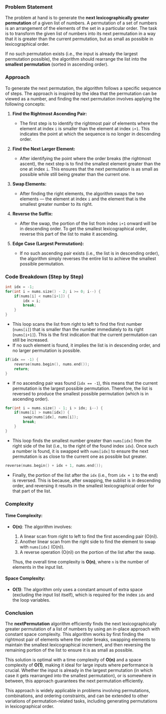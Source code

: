 ### Problem Statement

The problem at hand is to generate the **next lexicographically greater permutation** of a given list of numbers. A permutation of a set of numbers is an arrangement of the elements of the set in a particular order. The task is to transform the given list of numbers into its next permutation in a way that it is greater than the current permutation, but as small as possible in lexicographical order.

If no such permutation exists (i.e., the input is already the largest permutation possible), the algorithm should rearrange the list into the **smallest permutation** (sorted in ascending order).

### Approach

To generate the next permutation, the algorithm follows a specific sequence of steps. The approach is inspired by the idea that the permutation can be viewed as a number, and finding the next permutation involves applying the following concepts:

1. **Find the Rightmost Ascending Pair:**
   - The first step is to identify the rightmost pair of elements where the element at index `i` is smaller than the element at index `i+1`. This indicates the point at which the sequence is no longer in descending order.
   
2. **Find the Next Larger Element:**
   - After identifying the point where the order breaks (the rightmost ascent), the next step is to find the smallest element greater than the one at index `i`. This ensures that the next permutation is as small as possible while still being greater than the current one.

3. **Swap Elements:**
   - After finding the right elements, the algorithm swaps the two elements — the element at index `i` and the element that is the smallest greater number to its right.

4. **Reverse the Suffix:**
   - After the swap, the portion of the list from index `i+1` onward will be in descending order. To get the smallest lexicographical order, reverse this part of the list to make it ascending.

5. **Edge Case (Largest Permutation):**
   - If no such ascending pair exists (i.e., the list is in descending order), the algorithm simply reverses the entire list to achieve the smallest possible permutation.

### Code Breakdown (Step by Step)

```cpp
int idx = -1;
for(int i = nums.size() - 2; i >= 0; i--) {
    if(nums[i] < nums[i+1]) { 
        idx = i;
        break;
    }
}
```
- This loop scans the list from right to left to find the first number (`nums[i]`) that is smaller than the number immediately to its right (`nums[i+1]`). This is the first indication that the current permutation can still be increased.
- If no such element is found, it implies the list is in descending order, and no larger permutation is possible.

```cpp
if(idx == -1) {
    reverse(nums.begin(), nums.end());
    return;
}
```
- If no ascending pair was found (`idx == -1`), this means that the current permutation is the largest possible permutation. Therefore, the list is reversed to produce the smallest possible permutation (which is in ascending order).

```cpp
for(int i = nums.size() - 1; i > idx; i--) {
    if(nums[i] > nums[idx]) {
        swap(nums[idx], nums[i]);
        break;
    }
}
```
- This loop finds the smallest number greater than `nums[idx]` from the right side of the list (i.e., to the right of the found index `idx`). Once such a number is found, it is swapped with `nums[idx]` to ensure the next permutation is as close to the current one as possible but greater.

```cpp
reverse(nums.begin() + idx + 1, nums.end());
```
- Finally, the portion of the list after the `idx` (i.e., from `idx + 1` to the end) is reversed. This is because, after swapping, the sublist is in descending order, and reversing it results in the smallest lexicographical order for that part of the list.

### Complexity

#### Time Complexity:
- **O(n)**: The algorithm involves:
  1. A linear scan from right to left to find the first ascending pair (O(n)).
  2. Another linear scan from the right side to find the element to swap with `nums[idx]` (O(n)).
  3. A reverse operation (O(n)) on the portion of the list after the swap.
  
  Thus, the overall time complexity is **O(n)**, where `n` is the number of elements in the input list.

#### Space Complexity:
- **O(1)**: The algorithm only uses a constant amount of extra space (excluding the input list itself), which is required for the index `idx` and the loop variables.

### Conclusion

The **nextPermutation** algorithm efficiently finds the next lexicographically greater permutation of a list of numbers by using an in-place approach with constant space complexity. This algorithm works by first finding the rightmost pair of elements where the order breaks, swapping elements to maintain the smallest lexicographical increment, and then reversing the remaining portion of the list to ensure it is as small as possible.

This solution is optimal with a time complexity of **O(n)** and a space complexity of **O(1)**, making it ideal for large inputs where performance is crucial. Whether the input is already in the largest permutation (in which case it gets rearranged into the smallest permutation), or is somewhere in between, this approach guarantees the next permutation efficiently.

This approach is widely applicable in problems involving permutations, combinations, and ordering constraints, and can be extended to other variations of permutation-related tasks, including generating permutations in lexicographical order.